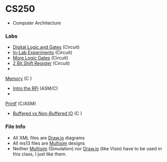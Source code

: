 # CS250
- Computer Architecture
### Labs
- [Digital Logic and 
Gates](https://github.com/Changer098/CS-Purdue/tree/master/CS250/Lab%201) 
(Circuit)
- [In-Lab 
Experiments](https://github.com/Changer098/CS-Purdue/tree/master/CS250/Lab%202) 
(Circuit)
- [More Logic 
Gates](https://github.com/Changer098/CS-Purdue/tree/master/CS250/Lab%203) 
(Circuit)
- [2 Bit Shift 
Register](https://github.com/Changer098/CS-Purdue/tree/master/CS250/Lab%204) 
(Circuit)
- 
[Memory](https://github.com/Changer098/CS-Purdue/tree/master/CS250/Lab%205) 
(C )
- [Intro the 
RPi](https://github.com/Changer098/CS-Purdue/tree/master/CS250/Lab%207) 
(ASM/C)
- 
[Printf](https://github.com/Changer098/CS-Purdue/tree/master/CS250/Lab%208) 
(C/ASM)
- [Buffered vs Non-Buffered 
IO](https://github.com/Changer098/CS-Purdue/tree/master/CS250/Lab%209) (C 
)
### File Info
- All XML files are [Draw.io](https://www.draw.io/) diagrams
- All ms13 files are [Multisim](http://www.ni.com/multisim/) designs
- Neither [Multisim](http://www.ni.com/multisim/) (Simulation) nor 
[Draw.io](https://www.draw.io/) (like Visio) have to be used in this 
class, I just like them.

